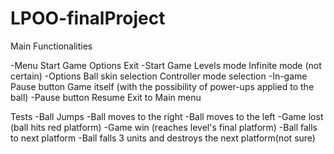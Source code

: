 # LPOO-finalProject

Main Functionalities

-Menu
	Start Game
	Options
	Exit
   -Start Game
	Levels mode
	Infinite mode (not certain)
   -Options
	Ball skin selection
	Controller mode selection 
-In-game
	Pause button
	Game itself (with the possibility of power-ups applied to the ball)
   -Pause button
	Resume
	Exit to Main menu


Tests
-Ball Jumps
-Ball moves to the right
-Ball moves to the left
-Game lost (ball hits red platform)
-Game win (reaches level's final platform)
-Ball falls to next platform
-Ball falls 3 units and destroys the next platform(not sure)
